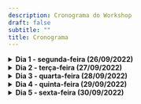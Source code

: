 ```yaml
---
description: Cronograma do Workshop
draft: false
subtitle: ""
title: Cronograma
---
```


<details><summary><h4 style='display:inline;'>Dia 1 - segunda-feira (26/09/2022)</h4></summary>
<p>

|Horário|Atividade|
|-------|---------|
|8h30|Abertura - Apresentação inicial|
|9h-12h|Live coding (LC): _Introdução à linguagem Python_|
|12h-13h|Almoço|
|13h-14h|Palestra: _Simulação Eco-Evolutiva em Python_|
|14h-17h|Live coding (LC): _Introdução à linguagem Python_|
|17h-18h|Dúvidas|


</p>
</details>


<details><summary><h4 style='display:inline;'>Dia 2 - terça-feira (27/09/2022)</h4></summary>
<p>

|Horário|Atividade|
|-------|---------|
|8h30 |LC: _Introdução à linguagem Python_|
|10h-10h30|Coffee-break|
|10h30-12h|LC: _Introdução a Pandas e Matplotlib_|
|12h-13h|Almoço|
|13h-13h40|Palestra: _Executando programas externos com a biblioteca subprocess_|
|14h-15h30|LC: _Introdução a Pandas e Matplotlib_|
|15h30-16h|Coffee-break|
|16h-18h|LC: _Introdução a Pandas e Matplotlib_|


</p>
</details>

<details><summary><h4 style='display:inline;'>Dia 3 - quarta-feira (28/09/2022)</h4></summary>
<p>

> Dia reservado para atividade em grupo


</p>
</details>

<details><summary><h4 style='display:inline;'>Dia 4 - quinta-feira (29/09/2022)</h4></summary>
<p>

|Horário|Atividade|
|-------|---------|
|8h-10h|Apresentação dos grupos|
|10h30-12h|LC: _Autonomia para análise de dados biológicos em Python_|
|12h-13h|Almoço|
|13h-14h|Palestra: _Boas práticas de programação e reprodutibilidade de scripts Python_|
|14h-17h|LC: _Autonomia para análise de dados biológicos em Python_|
|17h-18h|Dúvidas|


</p>
</details>

<details><summary><h4 style='display:inline;'>Dia 5 - sexta-feira (30/09/2022)</h4></summary>
<p>

|Horário|Atividade|
|-------|---------|
|8h30|Apresentação inicial|
|9h-12h|LC: _Introdução a Biopython_|
|12h-13h|Almoço|
|13h-14h|Palestra: _O que é possível fazer sabendo o básico de python?_|
|14h-15h|Flash talks|
|15h-17h|LC: _Introdução a Biopython_|
|17h-18h|Fechamento do Workshop|


</p>
</details>